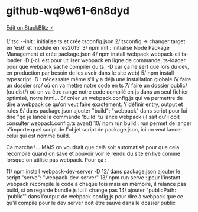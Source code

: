 # github-wq9w61-6n8dyd

[Edit on StackBlitz ⚡️](https://stackblitz.com/edit/github-wq9w61-6n8dyd)

1/ tsc --init : initialise ts et crée tsconfig.json
2/ tsconfig -> changer target en 'es6' et module en 'es2015'
3/ npm init : initialise Node Package Management et crée package.json
4/ npm install webpack webpack-cli ts-loader -D (-cli est pour utiliser webpack en ligne de commande, ts-loader pour que webpack sache compiler du ts, -D car ça ne sert que lors du dev, en production par besoin de les avoir dans le site web)
5/ npm install typescript -D : nécessaire même s'il y a déjà une installation globale
6/ faire un dossier src/ où on va mettre notre code en ts
7/ faire un dossier public/ (ou dist/) où on va être rangé notre code compilé en js dans un seul fichier optimisé, notre html...
8/ créer un webpack.config.js qui va permettre de dire à webpack ce qu'on veut faire exactement. Y définir entry, output et rules
9/ dans package.json ajouter "build": "webpack" dans script pour lui dire "qd je lance la commande 'build' tu lance webpack (il sait qu'il doit consulter webpack.config.ts avant)
10/ npm run build : run permet de lancer n'importe quel script de l'objet script de package.json, ici on veut lancer celui qui est nommé build.

Ca marche !... MAIS on voudrait que celà soit automatisé pour que cela recompile quand on save et pouvoir voir le rendu du site en live comme lorsque on utilise pas webpack. Pour ça :

11/ npm install webpack-dev-server -D
12/ dans package.json ajouter le script "serve": "webpack-dev-server"
13/ npm run serve : pour l'instant webpack recompile le code à chaque fois mais en mémoire, il relance psa build, si on regarde bundle.js lui il change pas
14/ ajouter "publicPath: 'public'" dans l'output de webpack.config.js pour dire à webpack que ce qu'il compile pour le dev server doit être sauvé dans le dossier public


<!-- N'oublie pas le DocType dans le html, sinon ça marche mais le navigateur émule le fonctionnement des plus vieux navigateurs incapable d'interpréter les standard W3C -->